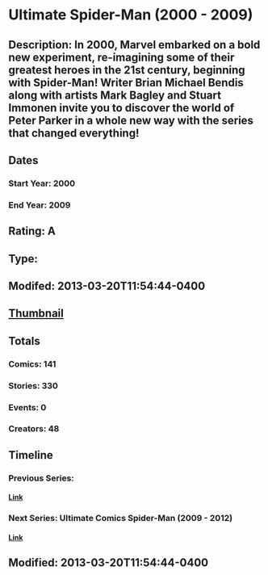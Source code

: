 # Ultimate Spider-Man (2000 - 2009)
## Description: In 2000, Marvel embarked on a bold new experiment, re-imagining some of their greatest heroes in the 21st century, beginning with Spider-Man! Writer Brian Michael Bendis along with artists Mark Bagley and Stuart Immonen invite you to discover the world of Peter Parker in a whole new way with the series that changed everything!
## Dates
### Start Year: 2000
### End Year: 2009
## Rating: A
## Type: 
## Modifed: 2013-03-20T11:54:44-0400
## [Thumbnail](http://i.annihil.us/u/prod/marvel/i/mg/6/c0/5149db8019dc9.jpg)
## Totals
### Comics: 141
### Stories: 330
### Events: 0
### Creators: 48
## Timeline
### Previous Series: 
#### [Link]()
### Next Series: Ultimate Comics Spider-Man (2009 - 2012)
#### [Link](http://gateway.marvel.com/v1/public/series/8509)
## Modified: 2013-03-20T11:54:44-0400